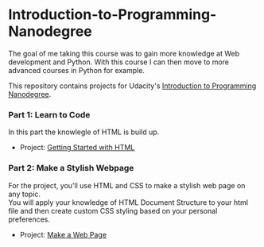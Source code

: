 # Introduction-to-Programming-Nanodegree

The goal of me taking this course was to gain more knowledge at Web development and Python. With this course I can then move to more advanced courses in Python for example.

This repository contains projects for Udacity's [Introduction to Programming Nanodegree](https://www.udacity.com/course/intro-to-programming-nanodegree--nd000).

### Part 1: Learn to Code
In this part the knowlegle of HTML is build up.

- Project: [Getting Started with HTML](https://rawcdn.githack.com/Photon-einstein/Udacity_Introduction_to_Programming/63bca4c7dbea0bdc49bcc1f99865c41733aada7c/1-HTML/notes.html)

### Part 2: Make a Stylish Webpage
For the project, you'll use HTML and CSS to make a stylish web page on any topic.   
You will apply your knowledge of HTML Document Structure to your html file and then create custom CSS styling based on your personal preferences.

- Project: [Make a Web Page]()
